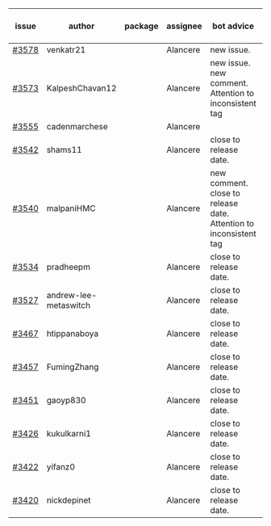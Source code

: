 | issue | author | package | assignee | bot advice | created date of issue | target release date | date from target |
| ------ | ------ | ------ | ------ | ------ | ------ | ------ | :-----: |
| [#3578](https://github.com/Azure/sdk-release-request/issues/3578) | venkatr21 |  | Alancere | new issue. | 12-22 | 01-27 |  |
| [#3573](https://github.com/Azure/sdk-release-request/issues/3573) | KalpeshChavan12 |  | Alancere | new issue. new comment. Attention to inconsistent tag | 12-19 | 01-27 |  |
| [#3555](https://github.com/Azure/sdk-release-request/issues/3555) | cadenmarchese |  | Alancere |  | 12-09 | 01-27 |  |
| [#3542](https://github.com/Azure/sdk-release-request/issues/3542) | shams11 |  | Alancere | close to release date.  | 12-07 | 12-23 | 0 |
| [#3540](https://github.com/Azure/sdk-release-request/issues/3540) | malpaniHMC |  | Alancere | new comment. close to release date.  Attention to inconsistent tag | 12-06 | 12-23 | 0 |
| [#3534](https://github.com/Azure/sdk-release-request/issues/3534) | pradheepm |  | Alancere | close to release date.  | 12-06 | 12-23 | 0 |
| [#3527](https://github.com/Azure/sdk-release-request/issues/3527) | andrew-lee-metaswitch |  | Alancere | close to release date.  | 12-05 | 12-23 | 0 |
| [#3467](https://github.com/Azure/sdk-release-request/issues/3467) | htippanaboya |  | Alancere | close to release date.  | 11-29 | 12-23 | 0 |
| [#3457](https://github.com/Azure/sdk-release-request/issues/3457) | FumingZhang |  | Alancere | close to release date.  | 11-24 | 12-23 | 0 |
| [#3451](https://github.com/Azure/sdk-release-request/issues/3451) | gaoyp830 |  | Alancere | close to release date.  | 11-23 | 12-23 | 0 |
| [#3426](https://github.com/Azure/sdk-release-request/issues/3426) | kukulkarni1 |  | Alancere | close to release date.  | 11-16 | 12-23 | 0 |
| [#3422](https://github.com/Azure/sdk-release-request/issues/3422) | yifanz0 |  | Alancere | close to release date.  | 11-16 | 12-23 | 0 |
| [#3420](https://github.com/Azure/sdk-release-request/issues/3420) | nickdepinet |  | Alancere | close to release date.  | 11-15 | 12-23 | 0 |
